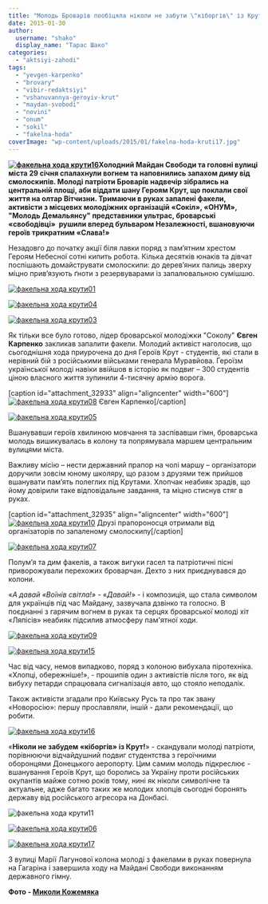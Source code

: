 ```yaml
---
title: "Молодь Броварів пообіцяла ніколи не забути \"кіборгів\" із Крут"
date: 2015-01-30
author: 
  username: "shako"
  display_name: "Тарас Шако"
categories: 
  - "aktsiyi-zahodi"
tags: 
  - "yevgen-karpenko"
  - "brovary"
  - "vibir-redaktsiyi"
  - "vshanuvannya-geroyiv-krut"
  - "maydan-svobodi"
  - "novini"
  - "onum"
  - "sokil"
  - "fakelna-hoda"
coverImage: "wp-content/uploads/2015/01/fakelna-hoda-kruti17.jpg"
---
```


**[![факельна хода крути16](https://mpz.brovary.org/wp-content/uploads/2015/01/fakelna-hoda-kruti16.jpg)](https://mpz.brovary.org/wp-content/uploads/2015/01/fakelna-hoda-kruti16.jpg)Холодний Майдан Свободи та головні вулиці міста 29 січня спалахнули вогнем та наповнились запахом диму від смолоскипів. Молоді патріоти Броварів надвечір зібрались на центральній площі, аби віддати шану Героям Крут, що поклали свої життя на олтар Вітчизни. Тримаючи в руках запалені факели, активісти з місцевих молодіжних організацій «Сокіл», «ОНУМ», "Молодь Демальянсу" представники ультрас, броварські «свободівці»  рушили вперед бульваром Незалежності, вшановуючи героїв трикратним «Слава!»**

Незадовго до початку акції біля лавки поряд з пам’ятним хрестом Героям Небесної сотні кипить робота. Кілька десятків юнаків та дівчат поспішають домайструвати смолоскипи: до дерев’яних палиць зверху міцно прив’язують ґноти з резервуварами із запалювальною сумішшю.

[![факельна хода крути01](https://mpz.brovary.org/wp-content/uploads/2015/01/fakelna-hoda-kruti01.jpg)](https://mpz.brovary.org/wp-content/uploads/2015/01/fakelna-hoda-kruti01.jpg)

[![факельна хода крути04](https://mpz.brovary.org/wp-content/uploads/2015/01/fakelna-hoda-kruti04.jpg)](https://mpz.brovary.org/wp-content/uploads/2015/01/fakelna-hoda-kruti04.jpg)

[![факельна хода крути03](https://mpz.brovary.org/wp-content/uploads/2015/01/fakelna-hoda-kruti03.jpg)](https://mpz.brovary.org/wp-content/uploads/2015/01/fakelna-hoda-kruti03.jpg)

Як тільки все було готово, лідер броварської молодіжки "Соколу" **Євген Карпенко** закликав запалити факели. Молодий активіст наголосив, що сьогоднішня хода приурочена до дня Героїв Крут - студентів, які стали в нерівний бій з російськими військами генерала Муравйова. Героїзм української молоді навіки ввійшов в історію як подвиг – 300 студентів ціною власного життя зупинили 4-тисячну армію ворога.

\[caption id="attachment\_32933" align="aligncenter" width="600"\][![факельна хода крути08](https://mpz.brovary.org/wp-content/uploads/2015/01/fakelna-hoda-kruti08.jpg)](https://mpz.brovary.org/wp-content/uploads/2015/01/fakelna-hoda-kruti08.jpg) Євген Карпенко\[/caption\]

[![факельна хода крути05](https://mpz.brovary.org/wp-content/uploads/2015/01/fakelna-hoda-kruti05.jpg)](https://mpz.brovary.org/wp-content/uploads/2015/01/fakelna-hoda-kruti05.jpg)

Вшанувавши героїв хвилиною мовчання та заспівавши гімн, броварська молодь вишикувалась в колону та попрямувала маршем центральним вулицями міста.

Важливу місію – нести державний прапор на чолі маршу – організатори доручили зовсім юному школяру, що разом з друзями теж прийшов вшанувати пам’ять полеглих під Крутами. Хлопчак неабияк зрадів, що йому довірили таке відповідальне завдання, та міцно стиснув стяг в руках.

\[caption id="attachment\_32935" align="aligncenter" width="600"\][![факельна хода крути10](https://mpz.brovary.org/wp-content/uploads/2015/01/fakelna-hoda-kruti10.jpg)](https://mpz.brovary.org/wp-content/uploads/2015/01/fakelna-hoda-kruti10.jpg) Друзі прапороносця отримали від організаторів по запаленому смолоскипу\[/caption\]

[![факельна хода крути07](https://mpz.brovary.org/wp-content/uploads/2015/01/fakelna-hoda-kruti07.jpg)](https://mpz.brovary.org/wp-content/uploads/2015/01/fakelna-hoda-kruti07.jpg)

Полум’я та дим факелів, а також вигуки гасел та патріотичні пісні приворожували перехожих броварчан. Дехто з них приєднувався до колони.

«_А давай «Воїнів світла!»_ - «_Давай!_» - і композиція, що стала символом для українців під час Майдану, зазвучала дзвінко та голосно. В поєднанні з гарячим вогнем в руках та серцях броварської молоді хіт «Ляпісів» неабияк підсилив атмосферу пам'ятної ходи.

[![факельна хода крути09](https://mpz.brovary.org/wp-content/uploads/2015/01/fakelna-hoda-kruti09.jpg)](https://mpz.brovary.org/wp-content/uploads/2015/01/fakelna-hoda-kruti09.jpg)

[![факельна хода крути15](https://mpz.brovary.org/wp-content/uploads/2015/01/fakelna-hoda-kruti15.jpg)](https://mpz.brovary.org/wp-content/uploads/2015/01/fakelna-hoda-kruti15.jpg)

Час від часу, немов випадково, поряд з колоною вибухала піротехніка. «Хлопці, обережніше!», - прошипів один з активістів після того, як від вибуху петарди спрацювала сигналізація авто, що стояло неподалік.

Також активісти згадали про Київську Русь та про так звану «Новоросію»: першу прославляли, іншій - дали рекомендації, що робити.

[![факельна хода крути16](https://mpz.brovary.org/wp-content/uploads/2015/01/fakelna-hoda-kruti16.jpg)](https://mpz.brovary.org/wp-content/uploads/2015/01/fakelna-hoda-kruti16.jpg)

«**Ніколи не забудем «кіборгів» із Крут!**» - скандували молоді патріоти, порівнюючи відчайдушний подвиг студентства з героїчними оборонцями Донецького аеропорту. Цим самим молодь підкреслює - вшанування Героїв Крут, що боролись за Україну проти російських окупантів майже сотню років тому, нині як ніколи символічне та актуальне, адже багато таких же молодих хлопців сьогодні боронять державу від російського агресора на Донбасі.

![факельна хода крути11](https://mpz.brovary.org/wp-content/uploads/2015/01/fakelna-hoda-kruti11.jpg)

[![факельна хода крути06](https://mpz.brovary.org/wp-content/uploads/2015/01/fakelna-hoda-kruti06.jpg)](https://mpz.brovary.org/wp-content/uploads/2015/01/fakelna-hoda-kruti06.jpg)

[![факельна хода крути17](https://mpz.brovary.org/wp-content/uploads/2015/01/fakelna-hoda-kruti17.jpg)](https://mpz.brovary.org/wp-content/uploads/2015/01/fakelna-hoda-kruti17.jpg)

З вулиці Марії Лагунової колона молоді з факелами в руках повернула на Гагаріна і завершила ходу на Майдані Свободи виконанням державного гімну.

**Фото - [Миколи Кожемяка](https://fotokray.com.ua/)**
